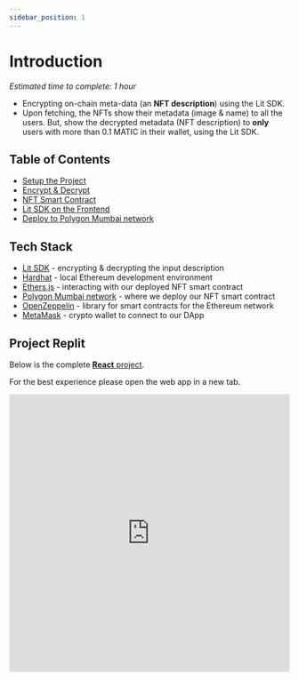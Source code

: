 ```yaml
---
sidebar_position: 1
---
```


# Introduction

_Estimated time to complete: 1 hour_

- Encrypting on-chain meta-data (an **NFT description**) using the Lit SDK.
- Upon fetching, the NFTs show their metadata (image & name) to all the users. But, show the decrypted metadata (NFT description) to **only** users with more than 0.1 MATIC in their wallet, using the Lit SDK.

## Table of Contents

- [Setup the Project](/ToolsAndExamples/SDKExamples/OnchainMetadata/setup)
- [Encrypt & Decrypt](/ToolsAndExamples/SDKExamples/OnchainMetadata/encryptDecrypt)
- [NFT Smart Contract](/ToolsAndExamples/SDKExamples/OnchainMetadata/smartContract)
- [Lit SDK on the Frontend](/ToolsAndExamples/SDKExamples/OnchainMetadata/frontend)
- [Deploy to Polygon Mumbai network](/ToolsAndExamples/SDKExamples/OnchainMetadata/polygonMumbai)

## Tech Stack

- [Lit SDK](/SDK/intro) - encrypting & decrypting the input description
- [Hardhat](https://hardhat.org/) - local Ethereum development environment
- [Ethers.js](https://docs.ethers.io/v5/) - interacting with our deployed NFT smart contract
- [Polygon Mumbai network](https://faucet.polygon.technology/) - where we deploy our NFT smart contract
- [OpenZeppelin](https://www.openzeppelin.com/) - library for smart contracts for the Ethereum network
- [MetaMask](https://metamask.io/) - crypto wallet to connect to our DApp

## Project Replit

Below is the complete [**React** project](https://replit.com/@lit/Encrypt-and-Decrypt-On-chain-NFT-Metadata#encrypt_and_decrypt_on-chain_nft_metadata/src/App.js).

For the best experience please open the web app in a new tab.

<iframe frameborder="0" width="100%" height="500px" className="repls" style={{display: "none"}} src="https://replit.com/@lit/Encrypt-and-Decrypt-On-chain-NFT-Metadata#encrypt_and_decrypt_on-chain_nft_metadata/src/App.js"></iframe>

